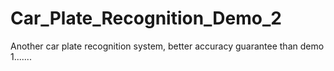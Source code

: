 Car_Plate_Recognition_Demo_2
============================

Another car plate recognition system, better accuracy guarantee than demo 1.......